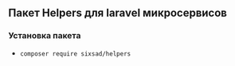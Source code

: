 ## Пакет Helpers для laravel микросервисов

### Установка пакета
- ```composer require sixsad/helpers```

